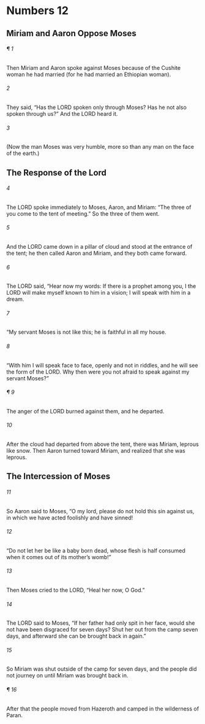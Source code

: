 # Numbers 12
## Miriam and Aaron Oppose Moses
###### ¶ 1
Then Miriam and Aaron spoke against Moses because of the Cushite woman he had married (for he had married an Ethiopian woman).
###### 2
They said, “Has the LORD spoken only through Moses? Has he not also spoken through us?” And the LORD heard it.
###### 3
(Now the man Moses was very humble, more so than any man on the face of the earth.)
## The Response of the Lord
###### 4
The LORD spoke immediately to Moses, Aaron, and Miriam: “The three of you come to the tent of meeting.” So the three of them went.
###### 5
And the LORD came down in a pillar of cloud and stood at the entrance of the tent; he then called Aaron and Miriam, and they both came forward.
###### 6
The LORD said, “Hear now my words: If there is a prophet among you, I the LORD will make myself known to him in a vision; I will speak with him in a dream.
###### 7
“My servant Moses is not like this; he is faithful in all my house.
###### 8
“With him I will speak face to face, openly and not in riddles, and he will see the form of the LORD. Why then were you not afraid to speak against my servant Moses?”
###### ¶ 9
The anger of the LORD burned against them, and he departed.
###### 10
After the cloud had departed from above the tent, there was Miriam, leprous like snow. Then Aaron turned toward Miriam, and realized that she was leprous.
## The Intercession of Moses
###### 11
So Aaron said to Moses, “O my lord, please do not hold this sin against us, in which we have acted foolishly and have sinned!
###### 12
“Do not let her be like a baby born dead, whose flesh is half consumed when it comes out of its mother’s womb!”
###### 13
Then Moses cried to the LORD, “Heal her now, O God.”
###### 14
The LORD said to Moses, “If her father had only spit in her face, would she not have been disgraced for seven days? Shut her out from the camp seven days, and afterward she can be brought back in again.”
###### 15
So Miriam was shut outside of the camp for seven days, and the people did not journey on until Miriam was brought back in.
###### ¶ 16
After that the people moved from Hazeroth and camped in the wilderness of Paran.
